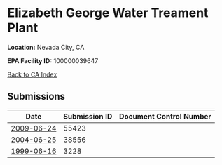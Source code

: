 # Elizabeth George Water Treament Plant

**Location:** Nevada City, CA

**EPA Facility ID:** 100000039647

[Back to CA Index](../../index.md)

## Submissions

| Date | Submission ID | Document Control Number |
|------|--------------|-------------------------|
| [2009-06-24](submissions/55423.md) | 55423 |  |
| [2004-06-25](submissions/38556.md) | 38556 |  |
| [1999-06-16](submissions/3228.md) | 3228 |  |
